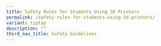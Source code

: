 ```yaml
---
title: Safety Rules for Students Using 3D Printers
permalink: /safety-rules-for-students-using-3d-printers/
variant: tiptap
description: ""
third_nav_title: Safety Guidelines
---
```

